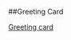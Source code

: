 ##Greeting Card

[Greeting card](https://github.com/nashville-software-school/ux-developer-milestones/blob/master/1-the-static-web/learning-materials/OBJ_GREETING-CARD.md)